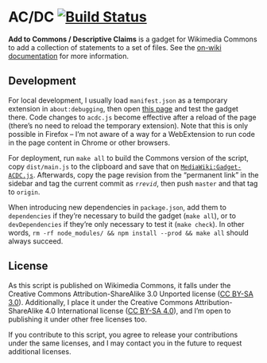 # AC/DC [![Build Status](https://travis-ci.com/lucaswerkmeister/ACDC.svg?branch=master)](https://travis-ci.com/lucaswerkmeister/ACDC)

**Add to Commons / Descriptive Claims** is a gadget for Wikimedia Commons
to add a collection of statements to a set of files.
See the [on-wiki documentation](https://commons.wikimedia.org/wiki/Special:MyLanguage/Help:Gadget-ACDC) for more information.

## Development

For local development, I usually load `manifest.json` as a temporary extension in `about:debugging`,
then open [this page](https://test-commons.wikimedia.org/wiki/Special:BlankPage?acdcShow=1) and test the gadget there.
Code changes to `acdc.js` become effective after a reload of the page
(there’s no need to reload the temporary extension).
Note that this is only possible in Firefox –
I’m not aware of a way for a WebExtension to run code in the page content in Chrome or other browsers.

For deployment, run `make all` to build the Commons version of the script,
copy `dist/main.js` to the clipboard and save that on [`MediaWiki:Gadget-ACDC.js`](https://commons.wikimedia.org/wiki/MediaWiki:Gadget-ACDC.js).
Afterwards, copy the page revision from the “permanent link” in the sidebar
and tag the current commit as <code>r<var>revid</var></code>,
then push `master` and that tag to `origin`.

When introducing new dependencies in `package.json`,
add them to `dependencies` if they’re necessary to build the gadget (`make all`),
or to `devDependencies` if they’re only necessary to test it (`make check`).
In other words, `rm -rf node_modules/ && npm install --prod && make all` should always succeed.

## License

As this script is published on Wikimedia Commons,
it falls under the Creative Commons Attribution-ShareAlike 3.0 Unported license
([CC BY-SA 3.0](https://creativecommons.org/licenses/by-sa/3.0/)).
Additionally, I place it under the Creative Commons Attribution-ShareAlike 4.0 International license
([CC BY-SA 4.0](https://creativecommons.org/licenses/by-sa/4.0/)),
and I’m open to publishing it under other free licenses too.

If you contribute to this script,
you agree to release your contributions under the same licenses,
and I may contact you in the future to request additional licenses.
